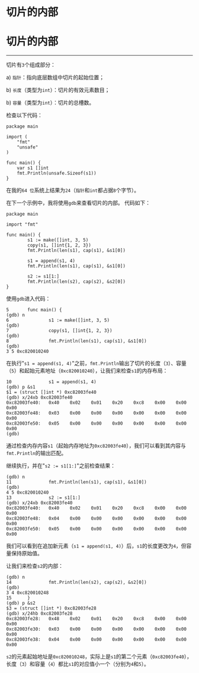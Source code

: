 # 切片的内部

# 切片的内部

* * *

切片有`3`个组成部分：

a) `指针`：指向底层数组中切片的起始位置；

b) `长度`（类型为`int`）：切片的有效元素数目；

b) `容量`（类型为`int`）：切片的总槽数。

检查以下代码：

```
package main

import (
    "fmt"
    "unsafe"
)

func main() {
    var s1 []int
    fmt.Println(unsafe.Sizeof(s1))
} 
```

在我的`64 位`系统上结果为`24`（`指针`和`int`都占据`8`个字节）。

在下一个示例中，我将使用`gdb`来查看切片的内部。 代码如下：

```
package main

import "fmt"

func main() {
        s1 := make([]int, 3, 5)
        copy(s1, []int{1, 2, 3})
        fmt.Println(len(s1), cap(s1), &s1[0])

        s1 = append(s1, 4)
        fmt.Println(len(s1), cap(s1), &s1[0])

        s2 := s1[1:]
        fmt.Println(len(s2), cap(s2), &s2[0])
} 
```

使用`gdb`进入代码：

```
5       func main() {
(gdb) n
6               s1 := make([]int, 3, 5)
(gdb)
7               copy(s1, []int{1, 2, 3})
(gdb)
8               fmt.Println(len(s1), cap(s1), &s1[0])
(gdb)
3 5 0xc820010240 
```

在执行"`s1 = append(s1, 4)`"之前，`fmt.Println`输出了切片的长度（`3`）、容量（`5`）和起始元素地址（`0xc820010240`），让我们来检查`s1`的内存布局：

```
10              s1 = append(s1, 4)
(gdb) p &s1
$1 = (struct []int *) 0xc82003fe40
(gdb) x/24xb 0xc82003fe40
0xc82003fe40:   0x40    0x02    0x01    0x20    0xc8    0x00    0x00    0x00
0xc82003fe48:   0x03    0x00    0x00    0x00    0x00    0x00    0x00    0x00
0xc82003fe50:   0x05    0x00    0x00    0x00    0x00    0x00    0x00    0x00
(gdb) 
```

通过检查内存内容`s1`（起始内存地址为`0xc82003fe40`），我们可以看到其内容与`fmt.Println`的输出匹配。

继续执行，并在"`s2 := s1[1:]`"之前检查结果：

```
(gdb) n
11              fmt.Println(len(s1), cap(s1), &s1[0])
(gdb)
4 5 0xc820010240
13              s2 := s1[1:]
(gdb) x/24xb 0xc82003fe40
0xc82003fe40:   0x40    0x02    0x01    0x20    0xc8    0x00    0x00    0x00
0xc82003fe48:   0x04    0x00    0x00    0x00    0x00    0x00    0x00    0x00
0xc82003fe50:   0x05    0x00    0x00    0x00    0x00    0x00    0x00    0x00 
```

我们可以看到在追加新元素（`s1 = append(s1, 4)`）后，`s1`的长度更改为`4`，但容量保持原始值。

让我们来检查`s2`的内部：

```
(gdb) n
14              fmt.Println(len(s2), cap(s2), &s2[0])
(gdb)
3 4 0xc820010248
15      }
(gdb) p &s2
$3 = (struct []int *) 0xc82003fe28
(gdb) x/24hb 0xc82003fe28
0xc82003fe28:   0x48    0x02    0x01    0x20    0xc8    0x00    0x00    0x00
0xc82003fe30:   0x03    0x00    0x00    0x00    0x00    0x00    0x00    0x00
0xc82003fe38:   0x04    0x00    0x00    0x00    0x00    0x00    0x00    0x00 
```

`s2`的元素起始地址是`0xc820010248`，实际上是`s1`的第二个元素（`0xc82003fe40`），长度（`3`）和容量（`4`）都比`s1`的对应值小一个（分别为`4`和`5`）。
